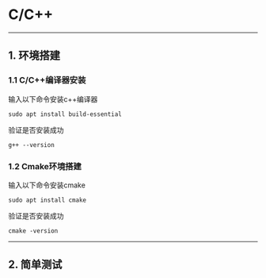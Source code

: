 # C/C++
---
## 1. 环境搭建
### 1.1 C/C++编译器安装
输入以下命令安装c++编译器
```shell
sudo apt install build-essential
```
验证是否安装成功
```shell
g++ --version
```
### 1.2 Cmake环境搭建
输入以下命令安装cmake
```shell
sudo apt install cmake
```
验证是否安装成功
```shell
cmake -version
```
---
## 2. 简单测试
